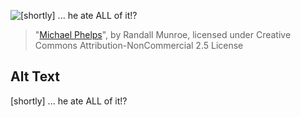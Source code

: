 ![\[shortly\] ... he ate ALL of it!?](https://imgs.xkcd.com/comics/michael_phelps.png)
> "[Michael Phelps](https://xkcd.com/1092/)", by Randall Munroe, licensed under Creative Commons Attribution-NonCommercial 2.5 License

## Alt Text
\[shortly\] ... he ate ALL of it!?
